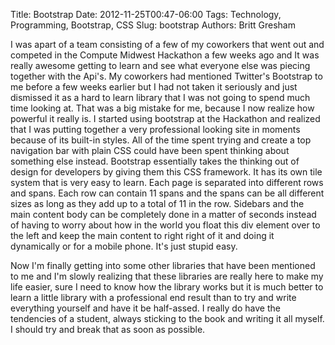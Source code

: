 Title: Bootstrap
Date: 2012-11-25T00:47-06:00
Tags: Technology, Programming, Bootstrap, CSS
Slug: bootstrap
Authors: Britt Gresham

I was apart of a team consisting of a few of my coworkers that went out and
competed in the Compute Midwest Hackathon a few weeks ago and It was really
awesome getting to learn and see what everyone else was piecing together with
the Api's. My coworkers had mentioned Twitter's Bootstrap to me before a few
weeks earlier but I had not taken it seriously and just dismissed it as a hard
to learn library that I was not going to spend much time looking at. That was a
big mistake for me, because I now realize how powerful it really is. I started
using bootstrap at the Hackathon and realized that I was putting together a
very professional looking site in moments because of its built-in styles. All
of the time spent trying and create a top navigation bar with plain CSS could
have been spent thinking about something else instead. Bootstrap essentially
takes the thinking out of design for developers by giving them this CSS
framework. It has its own tile system that is very easy to learn. Each page
is separated into different rows and spans. Each row can contain 11 spans and
the spans can be all different sizes as long as they add up to a total of 11 in
the row. Sidebars and the main content body can be completely done in a matter
of seconds instead of having to worry about how in the world you float this div
element over to the left and keep the main content to right right of it and
doing it dynamically or for a mobile phone. It's just stupid easy.

Now I'm finally getting into some other libraries that have been mentioned to
me and I'm slowly realizing that these libraries are really here to make my
life easier, sure I need to know how the library works but it is much better to
learn a little library with a professional end result than to try and write
everything yourself and have it be half-assed. I really do have the tendencies
of a student, always sticking to the book and writing it all myself. I should
try and break that as soon as possible.
